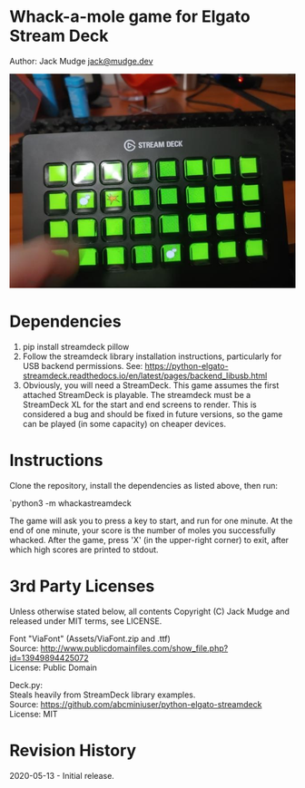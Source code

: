 # Whack-a-mole game for Elgato Stream Deck
Author: Jack Mudge <jack@mudge.dev>

![Game In Progress](Screenshot_Playing.jpg)

# Dependencies
1. pip install streamdeck pillow
2. Follow the streamdeck library installation instructions, particularly
   for USB backend permissions. See:
    https://python-elgato-streamdeck.readthedocs.io/en/latest/pages/backend_libusb.html
3. Obviously, you will need a StreamDeck. This game assumes the first attached StreamDeck is playable.
   The streamdeck must be a StreamDeck XL for the start and end screens to render. This is considered
   a bug and should be fixed in future versions, so the game can be played (in some capacity) on 
   cheaper devices.

# Instructions

Clone the repository, install the dependencies as listed above, then run:

`python3 -m whackastreamdeck

The game will ask you to press a key to start, and run for one minute. At the end of one minute, your score is the number of moles you successfully whacked. After the game, press 'X' (in the upper-right corner) to exit, after which high scores are printed to stdout.

# 3rd Party Licenses

Unless otherwise stated below, all contents Copyright (C) Jack Mudge and released under MIT terms, see LICENSE.

Font "ViaFont" (Assets/ViaFont.zip and .ttf)  
    Source: http://www.publicdomainfiles.com/show_file.php?id=13949894425072  
    License: Public Domain

Deck.py:  
    Steals heavily from StreamDeck library examples.  
    Source: https://github.com/abcminiuser/python-elgato-streamdeck  
    License: MIT

# Revision History

2020-05-13 - Initial release.
